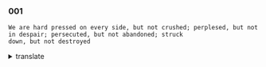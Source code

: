 

### 001  

```text 
We are hard pressed on every side, but not crushed; perplesed, but not in despair; persecuted, but not abandoned; struck
down, but not destroyed
```


<details>
<summary>translate</summary>
<h4>
四面受敌，却不被碾压；内心迷茫，但从不绝望；遭受压迫，却不被放弃；虽被击倒，但不至毁灭。
</h4>

</details>



